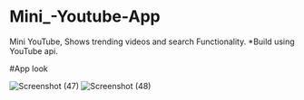 # Mini_-Youtube-App
Mini YouTube, Shows trending videos and search Functionality.
*Build using YouTube api.

#App look

![Screenshot (47)](https://user-images.githubusercontent.com/101421882/184162736-5fed713e-73dc-43d2-9cde-825f59ba052b.png)
![Screenshot (48)](https://user-images.githubusercontent.com/101421882/184162762-ad49e6fc-607e-45ec-a172-bf5e693da9fb.png)
